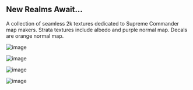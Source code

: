 ## New Realms Await...

A collection of seamless 2k textures dedicated to Supreme Commander map makers. Strata textures include albedo and purple normal map. Decals are orange normal map.

![image](https://github.com/sting-2/new-realms/assets/152813564/72b49aa2-5084-4e63-8b2a-46aaf8c58bf2)

![image](https://github.com/sting-2/new-realms/assets/152813564/c1b4da3c-a7ad-4d80-a2c3-b29df8201f3f)

![image](https://github.com/sting-2/new-realms/assets/152813564/2d0b4235-5ecf-440c-ad3b-6855f3cf4262)

![image](https://github.com/sting-2/new-realms/assets/152813564/433b3ce9-f996-44de-b1b1-6b4f1e7ba102)

